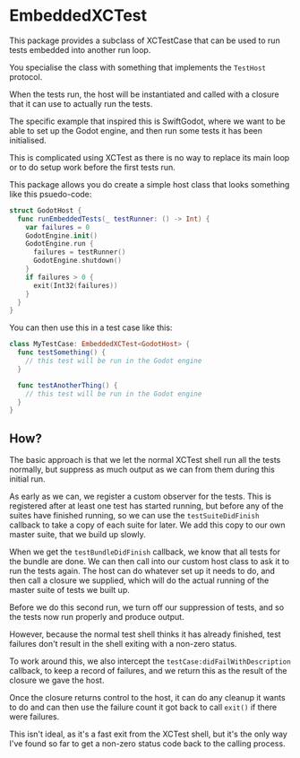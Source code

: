 # EmbeddedXCTest

This package provides a subclass of XCTestCase that can be used to run tests embedded into another run loop.

You specialise the class with something that implements the `TestHost` protocol.

When the tests run, the host will be instantiated and called with a closure
that it can use to actually run the tests.

The specific example that inspired this is SwiftGodot, where we want to be able to set up the Godot engine,
and then run some tests it has been initialised.

This is complicated using XCTest as there is no way to replace its main loop or to do setup work before
the first tests run.

This package allows you do create a simple host class that looks something like this psuedo-code:

```swift
struct GodotHost {
  func runEmbeddedTests(_ testRunner: () -> Int) {
    var failures = 0
    GodotEngine.init()
    GodotEngine.run {
      failures = testRunner()
      GodotEngine.shutdown()
    }
    if failures > 0 {
      exit(Int32(failures))
    }
  }
}
```

You can then use this in a test case like this:

```swift
class MyTestCase: EmbeddedXCTest<GodotHost> {
  func testSomething() {
    // this test will be run in the Godot engine
  }

  func testAnotherThing() {
    // this test will be run in the Godot engine
  }
}
```

## How?

The basic approach is that we let the normal XCTest shell run all the tests normally, 
but suppress as much output as we can from them during this initial run.

As early as we can, we register a custom observer for the tests. This is registered 
after at least one test has started running, but before any of the suites have 
finished  running, so we can use the `testSuiteDidFinish` callback to take a copy
of each suite for later. We add this copy to our own master suite, that we build
up slowly.

When we get the `testBundleDidFinish` callback, we know that all tests for the bundle
are done. We can then call into our custom host class to ask it to run the tests again. 
The host can do whatever set up it needs to do, and then call a closure we supplied, 
which will do the actual running of the master suite of tests we built up.

Before we do this second run, we turn off our suppression of tests, and so the
tests now run properly and produce output.

However, because the normal test shell thinks it has already finished, test failures
don't result in the shell exiting with a non-zero status. 

To work around this, we also intercept the `testCase:didFailWithDescription` callback,
to keep a record of failures, and we return this as the result of the closure
we gave the host.

Once the closure returns control to the host, it can do any cleanup it wants to do
and can then use the failure count it got back to call `exit()` if there were failures.

This isn't ideal, as it's a fast exit from the XCTest shell, but it's the only way
I've found so far to get a non-zero status code back to the calling process.
